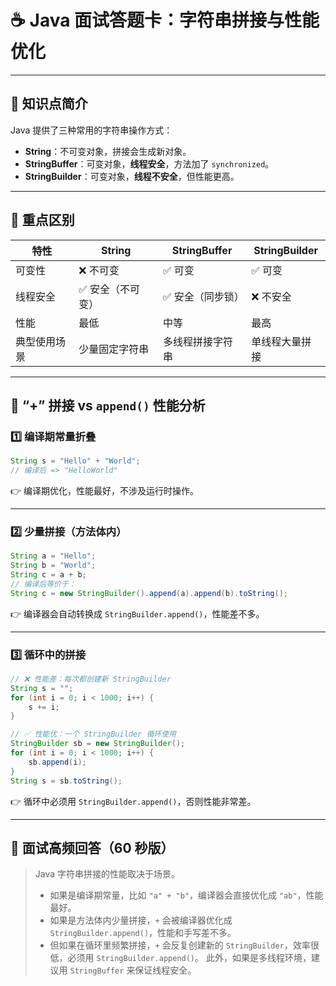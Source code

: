 # ☕ Java 面试答题卡：字符串拼接与性能优化

------

## 🧠 知识点简介

Java 提供了三种常用的字符串操作方式：

- **String**：不可变对象，拼接会生成新对象。
- **StringBuffer**：可变对象，**线程安全**，方法加了 `synchronized`。
- **StringBuilder**：可变对象，**线程不安全**，但性能更高。

------

## 🔑 重点区别

| 特性         | String           | StringBuffer     | StringBuilder  |
| ------------ | ---------------- | ---------------- | -------------- |
| 可变性       | ❌ 不可变         | ✅ 可变           | ✅ 可变         |
| 线程安全     | ✅ 安全（不可变） | ✅ 安全（同步锁） | ❌ 不安全       |
| 性能         | 最低             | 中等             | 最高           |
| 典型使用场景 | 少量固定字符串   | 多线程拼接字符串 | 单线程大量拼接 |

------

## 🚀 “+” 拼接 vs `append()` 性能分析

### 1️⃣ 编译期常量折叠

```java
String s = "Hello" + "World";
// 编译后 => "HelloWorld"
```

👉 编译期优化，性能最好，不涉及运行时操作。

------

### 2️⃣ 少量拼接（方法体内）

```java
String a = "Hello";
String b = "World";
String c = a + b;
// 编译后等价于：
String c = new StringBuilder().append(a).append(b).toString();
```

👉 编译器会自动转换成 `StringBuilder.append()`，性能差不多。

------

### 3️⃣ 循环中的拼接

```java
// ❌ 性能差：每次都创建新 StringBuilder
String s = "";
for (int i = 0; i < 1000; i++) {
    s += i;
}

// ✅ 性能优：一个 StringBuilder 循环使用
StringBuilder sb = new StringBuilder();
for (int i = 0; i < 1000; i++) {
    sb.append(i);
}
String s = sb.toString();
```

👉 循环中必须用 `StringBuilder.append()`，否则性能非常差。

------

## 🎯 面试高频回答（60 秒版）

> Java 字符串拼接的性能取决于场景。
>
> - 如果是编译期常量，比如 `"a" + "b"`，编译器会直接优化成 `"ab"`，性能最好。
> - 如果是方法体内少量拼接，`+` 会被编译器优化成 `StringBuilder.append()`，性能和手写差不多。
> - 但如果在循环里频繁拼接，`+` 会反复创建新的 `StringBuilder`，效率很低，必须用 `StringBuilder.append()`。
>    此外，如果是多线程环境，建议用 `StringBuffer` 来保证线程安全。